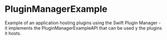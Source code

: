 # PluginManagerExample
Example of an application hosting plugins using the Swift Plugin Manager - it implements the PluginManagerExampleAPI that can be used y the plugins it hosts.
